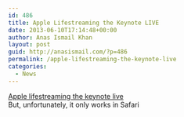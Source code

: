 ```yaml
---
id: 486
title: Apple Lifestreaming the Keynote LIVE
date: 2013-06-10T17:14:48+00:00
author: Anas Ismail Khan
layout: post
guid: http://anasismail.com/?p=486
permalink: /apple-lifestreaming-the-keynote-live
categories:
  - News
---
```

<div data-jsid="message">
  <a href="http://www.apple.com/apple-events/june-2013/">Apple lifestreaming the keynote live</a>
</div>

<div data-jsid="message">
  But, unfortunately, it only works in Safari
</div>